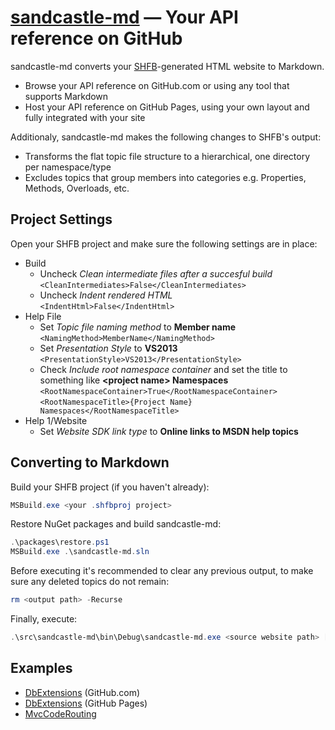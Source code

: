 ﻿[sandcastle-md] — Your API reference on GitHub
==============================================
sandcastle-md converts your [SHFB]-generated HTML website to Markdown.

- Browse your API reference on GitHub.com or using any tool that supports Markdown
- Host your API reference on GitHub Pages, using your own layout and fully integrated with your site

Additionaly, sandcastle-md makes the following changes to SHFB's output:

- Transforms the flat topic file structure to a hierarchical, one directory per namespace/type
- Excludes topics that group members into categories e.g. Properties, Methods, Overloads, etc.

Project Settings
----------------
Open your SHFB project and make sure the following settings are in place:

* Build
  - Uncheck *Clean intermediate files after a succesful build*<br/> `<CleanIntermediates>False</CleanIntermediates>`
  - Uncheck *Indent rendered HTML*<br/> `<IndentHtml>False</IndentHtml>`
* Help File
  - Set *Topic file naming method* to **Member name**<br/> `<NamingMethod>MemberName</NamingMethod>`
  - Set *Presentation Style* to **VS2013**<br/> `<PresentationStyle>VS2013</PresentationStyle>`
  - Check *Include root namespace container* and set the title to something like **&lt;project name> Namespaces**<br/>  `<RootNamespaceContainer>True</RootNamespaceContainer>`<br/>`<RootNamespaceTitle>{Project Name} Namespaces</RootNamespaceTitle>`
* Help 1/Website
  - Set *Website SDK link type* to **Online links to MSDN help topics**

Converting to Markdown
----------------------
Build your SHFB project (if you haven't already):

```powershell
MSBuild.exe <your .shfbproj project>
```

Restore NuGet packages and build sandcastle-md:

```powershell
.\packages\restore.ps1
MSBuild.exe .\sandcastle-md.sln
```

Before executing it's recommended to clear any previous output, to make sure any deleted topics do not remain:

```powershell
rm <output path> -Recurse
```

Finally, execute:

```powershell
.\src\sandcastle-md\bin\Debug\sandcastle-md.exe <source website path> [output path]
```

Examples
--------
- [DbExtensions](https://github.com/maxtoroq/DbExtensions/tree/master/docs/api#readme) (GitHub.com)
- [DbExtensions](https://maxtoroq.github.io/DbExtensions/docs/api/) (GitHub Pages)
- [MvcCodeRouting](https://github.com/maxtoroq/MvcCodeRouting/tree/master/docs/api#readme)

[sandcastle-md]: https://github.com/maxtoroq/sandcastle-md
[SHFB]: https://github.com/EWSoftware/SHFB
